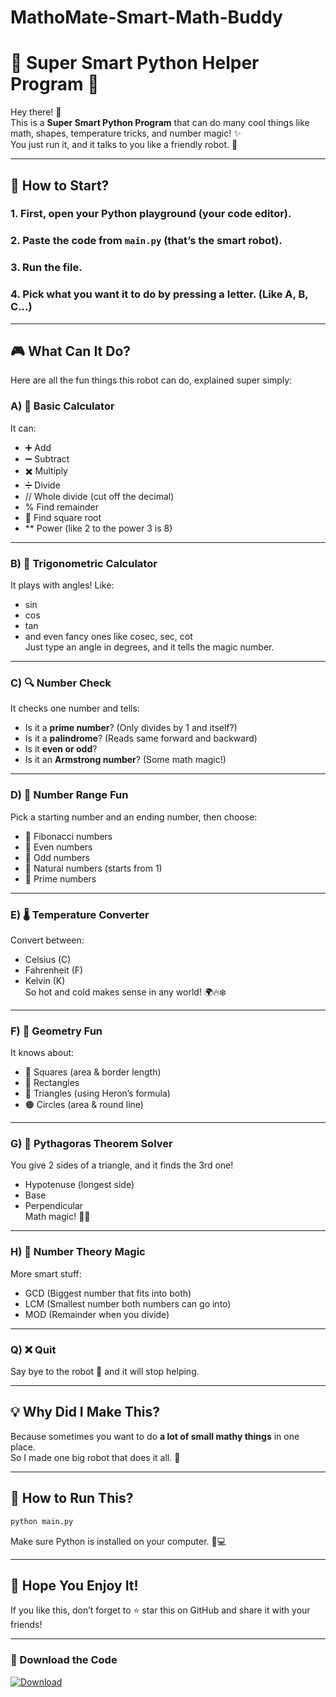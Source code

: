 # MathoMate-Smart-Math-Buddy

# 🧠 Super Smart Python Helper Program 🐍

Hey there! 👋  
This is a **Super Smart Python Program** that can do many cool things like math, shapes, temperature tricks, and number magic! ✨  
You just run it, and it talks to you like a friendly robot. 🤖

---

## 🚀 How to Start?

### 1. First, open your **Python** playground (your code editor).

### 2. Paste the code from `main.py` (that’s the smart robot).

### 3. Run the file.

### 4. Pick what you want it to do by pressing a letter. (Like A, B, C…)

---

## 🎮 What Can It Do?

Here are all the fun things this robot can do, explained super simply:

### A) 🧮 Basic Calculator

It can:

- ➕ Add
- ➖ Subtract
- ✖️ Multiply
- ➗ Divide
- // Whole divide (cut off the decimal)
- % Find remainder
- 🌱 Find square root
- \*\* Power (like 2 to the power 3 is 8)

---

### B) 📐 Trigonometric Calculator

It plays with angles! Like:

- sin
- cos
- tan
- and even fancy ones like cosec, sec, cot  
  Just type an angle in degrees, and it tells the magic number.

---

### C) 🔍 Number Check

It checks one number and tells:

- Is it a **prime number**? (Only divides by 1 and itself?)
- Is it a **palindrome**? (Reads same forward and backward)
- Is it **even or odd**?
- Is it an **Armstrong number**? (Some math magic!)

---

### D) 🔢 Number Range Fun

Pick a starting number and an ending number, then choose:

- 🐚 Fibonacci numbers
- 🧍 Even numbers
- 🏃 Odd numbers
- 👶 Natural numbers (starts from 1)
- 🎯 Prime numbers

---

### E) 🌡️ Temperature Converter

Convert between:

- Celsius (C)
- Fahrenheit (F)
- Kelvin (K)  
  So hot and cold makes sense in any world! 🌍🔥❄️

---

### F) 📏 Geometry Fun

It knows about:

- 🔲 Squares (area & border length)
- 🧱 Rectangles
- 🔺 Triangles (using Heron’s formula)
- 🟠 Circles (area & round line)

---

### G) 📐 Pythagoras Theorem Solver

You give 2 sides of a triangle, and it finds the 3rd one!

- Hypotenuse (longest side)
- Base
- Perpendicular  
  Math magic! 🔺✨

---

### H) 🔣 Number Theory Magic

More smart stuff:

- GCD (Biggest number that fits into both)
- LCM (Smallest number both numbers can go into)
- MOD (Remainder when you divide)

---

### Q) ❌ Quit

Say bye to the robot 🤖 and it will stop helping.

---

## 💡 Why Did I Make This?

Because sometimes you want to do **a lot of small mathy things** in one place.  
So I made one big robot that does it all. 🎯

---

## 📎 How to Run This?

```bash
python main.py
```

Make sure Python is installed on your computer. 🐍💻

---

## 🤗 Hope You Enjoy It!

If you like this, don’t forget to ⭐ star this on GitHub and share it with your friends!

---

### 🧲 Download the Code

[![Download](https://img.shields.io/badge/Download-Python%20Code-brightgreen?style=for-the-badge&logo=python)](https://github.com/CoderRakeshSharma/MathoMate-Smart-Math-Buddy)
